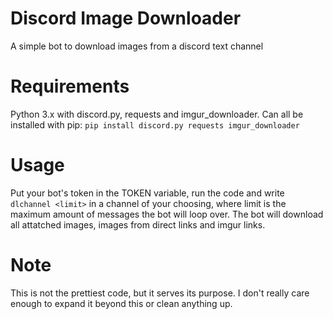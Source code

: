 # Discord Image Downloader
A simple bot to download images from a discord text channel

# Requirements
Python 3.x with discord.py, requests and imgur_downloader. Can all be installed with pip: `pip install discord.py requests imgur_downloader`

# Usage
Put your bot's token in the TOKEN variable, run the code and write `dlchannel <limit>` in a channel of your choosing, where limit is the maximum amount of messages the bot will loop over. The bot will download all attatched images, images from direct links and imgur links.

# Note
This is not the prettiest code, but it serves its purpose. I don't really care enough to expand it beyond this or clean anything up.
